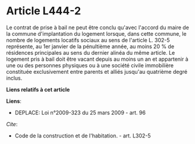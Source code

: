 # Article L444-2

Le contrat de prise à bail ne peut être conclu qu'avec l'accord du maire de la commune d'implantation du logement lorsque,
dans cette commune, le nombre de logements locatifs sociaux au sens de l'article L. 302-5 représente, au 1er janvier de la
pénultième année, au moins 20 % de résidences principales au sens du dernier alinéa du même article. Le logement pris à bail
doit être vacant depuis au moins un an et appartenir à une ou des personnes physiques ou à une société civile immobilière
constituée exclusivement entre parents et alliés jusqu'au quatrième degré inclus.

**Liens relatifs à cet article**

**Liens**:

  - DEPLACE: Loi n°2009-323 du 25 mars 2009 - art. 96

_Cite_:

  - Code de la construction et de l'habitation. - art. L302-5
